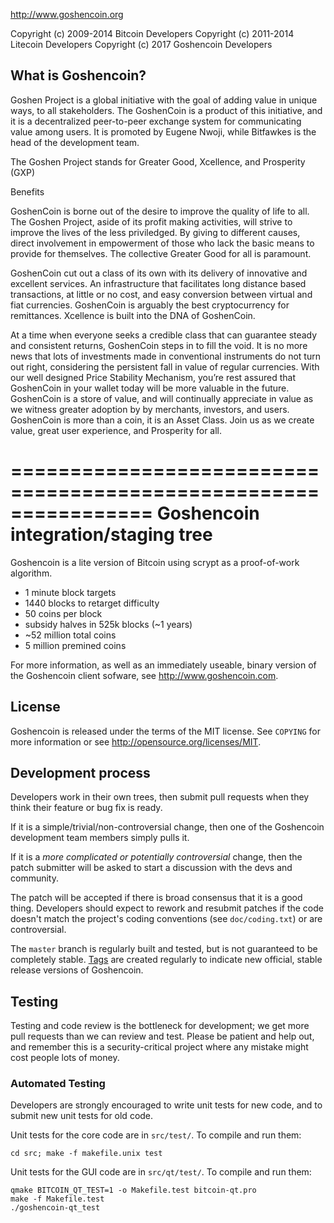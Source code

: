 http://www.goshencoin.org

Copyright (c) 2009-2014 Bitcoin Developers
Copyright (c) 2011-2014 Litecoin Developers
Copyright (c) 2017 Goshencoin Developers

What is Goshencoin?
----------------

Goshen Project is a global initiative with the goal of adding value in unique ways, to all stakeholders. The GoshenCoin is a product of this initiative, and it is a decentralized peer-to-peer exchange system for communicating value among users. It is promoted by Eugene Nwoji, while Bitfawkes is the head of the development team.

The Goshen Project stands for Greater Good, Xcellence, and Prosperity (GXP)

Benefits

GoshenCoin is borne out of the desire to improve the quality of life to all. The Goshen Project, aside of its profit making activities, will strive to improve the lives of the less priviledged. By giving to different causes, direct involvement in empowerment of those who lack the basic means to provide for themselves. The collective Greater Good for all is paramount.

GoshenCoin cut out a class of its own with its delivery of innovative and excellent services. An infrastructure that facilitates long distance based transactions, at little or no cost, and easy conversion between virtual and fiat currencies. GoshenCoin is arguably the best cryptocurrency for remittances. Xcellence is built into the DNA of GoshenCoin.

At a time when everyone seeks a credible class that can guarantee steady and consistent returns, GoshenCoin steps in to fill the void. It is no more news that lots of investments made in conventional instruments do not turn out right, considering the persistent fall in value of regular currencies. With our well designed Price Stability Mechanism, you’re rest assured that GoshenCoin in your wallet today will be more valuable in the future. GoshenCoin is a store of value, and will continually appreciate in value as we witness greater adoption by by merchants, investors, and users. GoshenCoin is more than a coin, it is an Asset Class. Join us as we create value, great user experience, and Prosperity for all.

================================================================
              Goshencoin integration/staging tree
================================================================

Goshencoin is a lite version of Bitcoin using scrypt as a proof-of-work algorithm.
 - 1 minute block targets
 - 1440 blocks to retarget difficulty
 - 50 coins per block
 - subsidy halves in 525k blocks (~1 years)
 - ~52 million total coins
 - 5 million premined coins

For more information, as well as an immediately useable, binary version of
the Goshencoin client sofware, see http://www.goshencoin.com.

License
-------

Goshencoin is released under the terms of the MIT license. See `COPYING` for more
information or see http://opensource.org/licenses/MIT.

Development process
-------------------

Developers work in their own trees, then submit pull requests when they think
their feature or bug fix is ready.

If it is a simple/trivial/non-controversial change, then one of the Goshencoin
development team members simply pulls it.

If it is a *more complicated or potentially controversial* change, then the patch
submitter will be asked to start a discussion with the devs and community.

The patch will be accepted if there is broad consensus that it is a good thing.
Developers should expect to rework and resubmit patches if the code doesn't
match the project's coding conventions (see `doc/coding.txt`) or are
controversial.

The `master` branch is regularly built and tested, but is not guaranteed to be
completely stable. [Tags](https://github.com/goshencoin-project/goshencoin/tags) are created
regularly to indicate new official, stable release versions of Goshencoin.

Testing
-------

Testing and code review is the bottleneck for development; we get more pull
requests than we can review and test. Please be patient and help out, and
remember this is a security-critical project where any mistake might cost people
lots of money.

### Automated Testing

Developers are strongly encouraged to write unit tests for new code, and to
submit new unit tests for old code.

Unit tests for the core code are in `src/test/`. To compile and run them:

    cd src; make -f makefile.unix test

Unit tests for the GUI code are in `src/qt/test/`. To compile and run them:

    qmake BITCOIN_QT_TEST=1 -o Makefile.test bitcoin-qt.pro
    make -f Makefile.test
    ./goshencoin-qt_test

